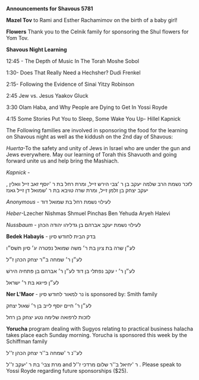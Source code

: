 **Announcements for Shavous 5781**

**Mazel Tov** to Rami and Esther Rachamimov on the birth of a baby girl!

**Flowers** Thank you to the Celnik family for sponsoring the Shul flowers for Yom Tov.

**Shavous Night Learning** 

12:45 - The Depth of Music In The Torah Moshe Sobol

1:30- Does That Really Need a Hechsher? Dudi Frenkel

2:15- Following the Evidence of Sinai Yitzy Robinson

2:45 Jew vs. Jesus Yaakov Gluck

3:30 Olam Haba, and Why People are Dying to Get In Yossi Royde

4:15 Some Stories Put You to Sleep, Some Wake You Up- Hillel Kapnick

The Following families are involved in sponsoring the food for the learning on
Shavous night as well as the kiddush on the 2nd day of Shavous:

*Huerta*-To the safety and unity of Jews in Israel who are under the gun and Jews
everywhere. May our learning of Torah this Shavuoth and going forward unite us
and help bring the Mashiach.

*Kapnick* -

לזכר נשמת הרב שלמה יעקב בן ר 'צבי הירש זײל, ומרת רחל בת ר 'יוסף זאב זײל וואלין , יעקב
יצחק בן זלמן זײל, ומרת שרה טויבא בת ר 'שמואל דן זײל גאנז

*Anonymous* - לעילוי נשמת רחל בת שמואל דוד

*Heber*-Lzecher Nishmas Shmuel Pinchas Ben Yehuda Aryeh Halevi

*Nussbaum* - לעילוי נשמת יעקב אברהם בן גדליהו יהודה הכהן


**Bedek Habayis** - בּדק הבית לחודש סיון

לע״ן שרה בּת ציון בת ר׳ משה
שמואל נפטרה יג׳ סיון תשׁס״ו

לע״ן ר׳ שמחה בּ״ר יצחק הכּהן
ז״ל

לע״ן ר׳ י עקב נפתלי בּן דוד
לע״ן ר׳ אברהם בּן פּתחיה
הירשׁ

לע״ן פייגא בּת ר׳ ישראל

**Ner L'Maor** -   נר למאור לחודש סיון is sponsored by: Smith family

לע״ן ר׳ חיים יוסף לייבּ בּן ר׳
שׁאול יצחק

לזכות לרפואה שלימה נטע יצחק בן רחל

**Yorucha** program dealing with Sugyos relating to practical business halacha takes place each Sunday morning. Yorucha is sponsored this week by the Schiffman family 

לע''נ ר 'שמחה ב''ר יצחק הכהן ז''ל

מרת צבי‘ בת ר 'יעקב ז''ל and ר 'יחיאל ב''ר שלום מרדכי ז''ל
. Please speak to Yossi Royde regarding future sponsorships ($25).
